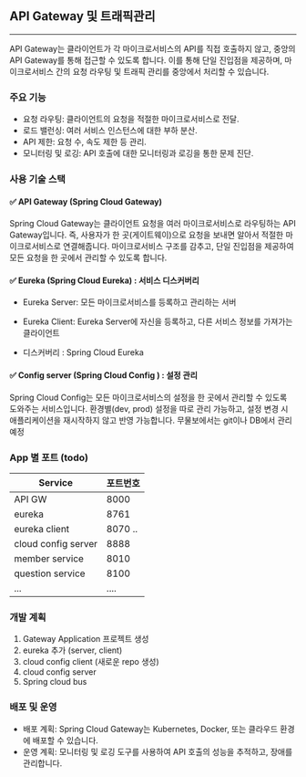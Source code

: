 ## API Gateway 및 트래픽관리

----
API Gateway는 클라이언트가 각 마이크로서비스의 API를 직접 호출하지 않고, 중앙의 API Gateway를 통해 접근할 수 있도록 합니다. 
이를 통해 단일 진입점을 제공하며, 마이크로서비스 간의 요청 라우팅 및 트래픽 관리를 중앙에서 처리할 수 있습니다.

### 주요 기능
* 요청 라우팅: 클라이언트의 요청을 적절한 마이크로서비스로 전달.
* 로드 밸런싱: 여러 서비스 인스턴스에 대한 부하 분산.
* API 제한: 요청 수, 속도 제한 등 관리.
* 모니터링 및 로깅: API 호출에 대한 모니터링과 로깅을 통한 문제 진단.

### 사용 기술 스택

#### ✅ API Gateway (Spring Cloud Gateway)
Spring Cloud Gateway는 클라이언트 요청을 여러 마이크로서비스로 라우팅하는 API Gateway입니다.
즉, 사용자가 한 곳(게이트웨이)으로 요청을 보내면 알아서 적절한 마이크로서비스로 연결해줍니다.
마이크로서비스 구조를 감추고, 단일 진입점을 제공하여 모든 요청을 한 곳에서 관리할 수 있도록 합니다. 


#### ✅ Eureka (Spring Cloud Eureka) : 서비스 디스커버리
- Eureka Server: 모든 마이크로서비스를 등록하고 관리하는 서버
- Eureka Client: Eureka Server에 자신을 등록하고, 다른 서비스 정보를 가져가는 클라이언트

- 디스커버리 : Spring Cloud Eureka <br>

#### ✅ Config server (Spring Cloud Config ) : 설정 관리
Spring Cloud Config는 모든 마이크로서비스의 설정을 한 곳에서 관리할 수 있도록 도와주는 서비스입니다.
환경별(dev, prod) 설정을 따로 관리 가능하고, 설정 변경 시 애플리케이션을 재시작하지 않고 반영 가능합니다. 
무물보에서는 git이나 DB에서 관리 예정 


### App 별 포트 (todo)
| Service             | 포트번호    |
|---------------------|---------|
| API GW              | 8000    |
| eureka              | 8761    |
| eureka client       | 8070 .. |
| cloud config server | 8888    |
| member service      | 8010    |
| question service    | 8100    |
| ...                 | ....    |


### 개발 계획
1. Gateway Application 프로젝트 생성
2. eureka 추가 (server, client) 
2. cloud config client (새로운 repo 생성)
3. cloud config server 
5. Spring cloud bus 

### 배포 및 운영
- 배포 계획: Spring Cloud Gateway는 Kubernetes, Docker, 또는 클라우드 환경에 배포할 수 있습니다.
- 운영 계획: 모니터링 및 로깅 도구를 사용하여 API 호출의 성능을 추적하고, 장애를 관리합니다.




 